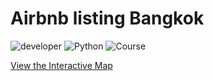 # Airbnb listing Bangkok
![developer](https://img.shields.io/badge/Developed%20By%20%3A-Brillian-red) ![Python](https://img.shields.io/badge/Python%20Version-3.10-blue) ![Course](https://img.shields.io/badge/Purwadhika-DTI%20DS%20and%20ML%200206-maroon)

[View the Interactive Map](https://github.com/BrillianAK/Capstone-Project-2/blob/main/map.html)
